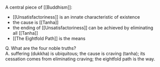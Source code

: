 A central piece of [[Buddhism]]:

- [[Unsatisfactoriness]] is an innate characteristic of existence
- the cause is [[Tanha]]
- the ending of [[Unsatisfactoriness]] can be achieved by eliminating all [[Tanha]]
- [[The Eightfold Path]] is the means

Q. What are the four noble truths?  
A. suffering (dukkha) is ubiquitous; the cause is craving (tanha); its cessation comes from eliminating craving; the eightfold path is the way.